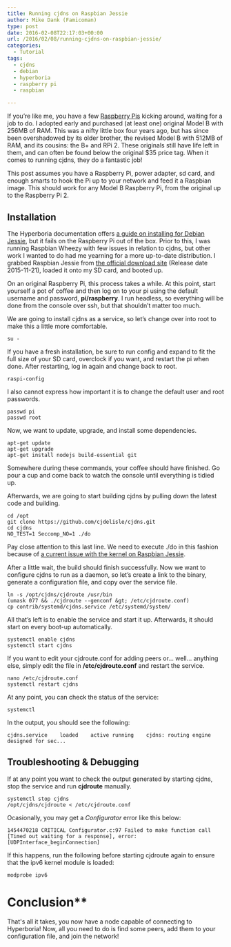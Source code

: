 ```yaml
---
title: Running cjdns on Raspbian Jessie
author: Mike Dank (Famicoman)
type: post
date: 2016-02-08T22:17:03+00:00
url: /2016/02/08/running-cjdns-on-raspbian-jessie/
categories:
  - Tutorial
tags:
  - cjdns
  - debian
  - hyperboria
  - raspberry pi
  - raspbian

---
```

If you’re like me, you have a few [Raspberry Pis][1] kicking around, waiting for a job to do. I adopted early and purchased (at least one) original Model B with 256MB of RAM. This was a nifty little box four years ago, but has since been overshadowed by its older brother, the revised Model B with 512MB of RAM, and its cousins: the B+ and RPi 2. These originals still have life left in them, and can often be found below the original $35 price tag. When it comes to running cjdns, they do a fantastic job!

This post assumes you have a Raspberry Pi, power adapter, sd card, and enough smarts to hook the Pi up to your network and feed it a Raspbian image. This should work for any Model B Raspberry Pi, from the original up to the Raspberry Pi 2.
  
## Installation

The Hyperboria documentation offers [a guide on installing for Debian Jessie](https://docs.meshwith.me/install/debian-jessie.html), but it fails on the Raspberry Pi out of the box. Prior to this, I was running Raspbian Wheezy with few issues in relation to cjdns, but other work I wanted to do had me yearning for a more up-to-date distribution. I grabbed Raspbian Jessie from [the official download site](https://www.raspberrypi.org/downloads/raspbian/) (Release date 2015-11-21), loaded it onto my SD card, and booted up.

On an original Raspberry Pi, this process takes a while. At this point, start yourself a pot of coffee and then log on to your pi using the default username and password, **pi/raspberry**. I run headless, so everything will be done from the console over ssh, but that shouldn’t matter too much.

We are going to install cjdns as a service, so let’s change over into root to make this a little more comfortable.

```  
su -
```

If you have a fresh installation, be sure to run config and expand to fit the full size of your SD card, overclock if you want, and restart the pi when done. After restarting, log in again and change back to root.

```
raspi-config
```

I also cannot express how important it is to change the default user and root passwords.

```
passwd pi
passwd root
```

Now, we want to update, upgrade, and install some dependencies.

```  
apt-get update
apt-get upgrade
apt-get install nodejs build-essential git
```

Somewhere during these commands, your coffee should have finished. Go pour a cup and come back to watch the console until everything is tidied up.

Afterwards, we are going to start building cjdns by pulling down the latest code and building.

```  
cd /opt
git clone https://github.com/cjdelisle/cjdns.git
cd cjdns
NO_TEST=1 Seccomp_NO=1 ./do
```
  
Pay close attention to this last line. We need to execute ./do in this fashion because of [a current issue with the kernel on Raspbian Jessie](https://github.com/hyperboria/cjdns/issues/6#issuecomment-162244016).

After a little wait, the build should finish successfully. Now we want to configure cjdns to run as a daemon, so let’s create a link to the binary, generate a configuration file, and copy over the service file.

```
ln -s /opt/cjdns/cjdroute /usr/bin
(umask 077 && ./cjdroute --genconf &gt; /etc/cjdroute.conf)
cp contrib/systemd/cjdns.service /etc/systemd/system/
```

All that’s left is to enable the service and start it up. Afterwards, it should start on every boot-up automatically.

```
systemctl enable cjdns
systemctl start cjdns
```

If you want to edit your cjdroute.conf for adding peers or… well… anything else, simply edit the file in **/etc/cjdroute.conf** and restart the service.

```
nano /etc/cjdroute.conf
systemctl restart cjdns
```

At any point, you can check the status of the service:

```
systemctl
```

In the output, you should see the following:

```
cjdns.service    loaded    active running    cjdns: routing engine designed for sec...
```

## Troubleshooting & Debugging

If at any point you want to check the output generated by starting cjdns, stop the service and run **cjdroute** manually.

```
systemctl stop cjdns
/opt/cjdns/cjdroute < /etc/cjdroute.conf
```
  
Ocasionally, you may get a *Configurator* error like this below:

```
1454470218 CRITICAL Configurator.c:97 Failed to make function call [Timed out waiting for a response], error: [UDPInterface_beginConnection]
```
  
If this happens, run the following before starting cjdroute again to ensure that the ipv6 kernel module is loaded:

```
modprobe ipv6
```

# Conclusion**

That's all it takes, you now have a node capable of connecting to Hyperboria! Now, all you need to do is find some peers, add them to your configuration file, and join the network! 

 [1]: https://www.raspberrypi.org/
